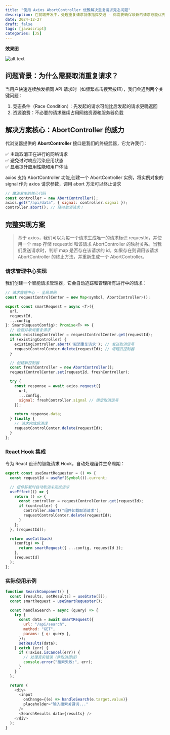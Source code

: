 ```yaml
---
title: "使用 Axios AbortController 优雅解决重复请求竞态问题"
description: 在前端开发中，处理重复请求就像指挥交通 - 你需要确保最新的请求总能优先通过，而陈旧的请求会被及时取消，避免造成数据混乱
date: 2024-12-27
draft: false
tags: [javascript]
categories: [JS]
---
```


**效果图**

![alt text](/images/js-unique-request.webp)

## 问题背景：为什么需要取消重复请求？

当用户快速连续触发相同 API 请求时（如频繁点击搜索按钮），我们会遇到两个关键问题：

1. 竞态条件（Race Condition）：先发起的请求可能比后发起的请求更晚返回
2. 资源浪费：不必要的请求继续占用网络资源和服务器负载

## 解决方案核心：AbortController 的威力

代浏览器提供的 **AbortController** 接口是我们的终极武器，它允许我们：

✅ 主动取消正在进行的网络请求  
✅ 避免过时响应污染应用状态  
✅ 显著提升应用性能和用户体验

axios 支持 AbortController 功能,创建一个 AbortController 实例，将实例对象的 signal 作为 axios 请求参数，调用 abort 方法可以终止请求

```js
// 魔法发生的核心代码
const controller = new AbortController();
axios.get("/api/data", { signal: controller.signal });
controller.abort(); // 随时取消请求！
```

## 完整实现方案

> 基于 axios，我们可以为每一个请求生成唯一的请求标识 requestId，并使用一个 map 存储 requestId 和该请求 AbortController 的映射关系。当我们发送请求时，判断 map 是否存在该请求的 id，如果存在则调用该请求 AbortController 的终止方法，并重新生成一个 AbortController。

### 请求管理中心实现

我们创建一个智能请求管理器，它会自动追踪和管理所有进行中的请求：

```js
// 请求管理中心 - 全局单例
const requestControlCenter = new Map<symbol, AbortController>();

export const smartRequest = async <T>({
  url,
  requestId,
  ...config
}: SmartRequestConfig): Promise<T> => {
  // 检查并取消重复请求
  const existingController = requestControlCenter.get(requestId);
  if (existingController) {
    existingController.abort('取消重复请求'); // 发送取消信号
    requestControlCenter.delete(requestId); // 清理旧控制器
  }

  // 创建新控制器
  const freshController = new AbortController();
  requestControlCenter.set(requestId, freshController);

  try {
    const response = await axios.request({
      url,
      ...config,
      signal: freshController.signal // 绑定取消信号
    });

    return response.data;
  } finally {
    // 请求完成后清理
    requestControlCenter.delete(requestId);
  }
};
```

### React Hook 集成

专为 React 设计的智能请求 Hook，自动处理组件生命周期：

```js
export const useSmartRequester = () => {
  const requestId = useRef(Symbol()).current;

  // 组件卸载时自动取消未完成请求
  useEffect(() => {
    return () => {
      const controller = requestControlCenter.get(requestId);
      if (controller) {
        controller.abort("组件卸载取消请求");
        requestControlCenter.delete(requestId);
      }
    };
  }, [requestId]);

  return useCallback(
    (config) => {
      return smartRequest({ ...config, requestId });
    },
    [requestId]
  );
};
```

### 实际使用示例

```js
function SearchComponent() {
  const [results, setResults] = useState([]);
  const smartRequest = useSmartRequester();

  const handleSearch = async (query) => {
    try {
      const data = await smartRequest({
        url: "/api/search",
        method: "GET",
        params: { q: query },
      });
      setResults(data);
    } catch (err) {
      if (!axios.isCancel(err)) {
        // 处理真实错误（非取消错误）
        console.error("搜索失败:", err);
      }
    }
  };

  return (
    <div>
      <input
        onChange={(e) => handleSearch(e.target.value)}
        placeholder="输入搜索关键词..."
      />
      <SearchResults data={results} />
    </div>
  );
}
```
